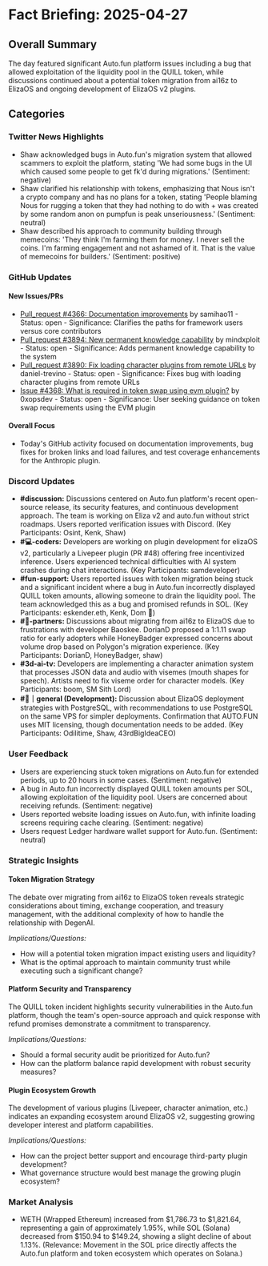 # Fact Briefing: 2025-04-27

## Overall Summary
The day featured significant Auto.fun platform issues including a bug that allowed exploitation of the liquidity pool in the QUILL token, while discussions continued about a potential token migration from ai16z to ElizaOS and ongoing development of ElizaOS v2 plugins.

## Categories

### Twitter News Highlights
- Shaw acknowledged bugs in Auto.fun's migration system that allowed scammers to exploit the platform, stating 'We had some bugs in the UI which caused some people to get fk'd during migrations.' (Sentiment: negative)
- Shaw clarified his relationship with tokens, emphasizing that Nous isn't a crypto company and has no plans for a token, stating 'People blaming Nous for rugging a token that they had nothing to do with + was created by some random anon on pumpfun is peak unseriousness.' (Sentiment: neutral)
- Shaw described his approach to community building through memecoins: 'They think I'm farming them for money. I never sell the coins. I'm farming engagement and not ashamed of it. That is the value of memecoins for builders.' (Sentiment: positive)

### GitHub Updates

#### New Issues/PRs
- [Pull_request #4366: Documentation improvements](https://github.com/elizaOS/eliza/pull/4366) by samihao11 - Status: open - Significance: Clarifies the paths for framework users versus core contributors
- [Pull_request #3894: New permanent knowledge capability](https://github.com/elizaOS/eliza/pull/3894) by mindxploit - Status: open - Significance: Adds permanent knowledge capability to the system
- [Pull_request #3890: Fix loading character plugins from remote URLs](https://github.com/elizaOS/eliza/pull/3890) by daniel-trevino - Status: open - Significance: Fixes bug with loading character plugins from remote URLs
- [Issue #4368: What is required in token swap using evm plugin?](https://github.com/elizaOS/eliza/issues/4368) by 0xopsdev - Status: open - Significance: User seeking guidance on token swap requirements using the EVM plugin

#### Overall Focus
- Today's GitHub activity focused on documentation improvements, bug fixes for broken links and load failures, and test coverage enhancements for the Anthropic plugin.

### Discord Updates
- **#discussion:** Discussions centered on Auto.fun platform's recent open-source release, its security features, and continuous development approach. The team is working on Eliza v2 and auto.fun without strict roadmaps. Users reported verification issues with Discord. (Key Participants: Osint, Kenk, Shaw)
- **#💻-coders:** Developers are working on plugin development for elizaOS v2, particularly a Livepeer plugin (PR #48) offering free incentivized inference. Users experienced technical difficulties with AI system crashes during chat interactions. (Key Participants: samdeveloper)
- **#fun-support:** Users reported issues with token migration being stuck and a significant incident where a bug in Auto.fun incorrectly displayed QUILL token amounts, allowing someone to drain the liquidity pool. The team acknowledged this as a bug and promised refunds in SOL. (Key Participants: eskender.eth, Kenk, Dom 💎)
- **#🥇-partners:** Discussions about migrating from ai16z to ElizaOS due to frustrations with developer Baoskee. DorianD proposed a 1:1.11 swap ratio for early adopters while HoneyBadger expressed concerns about volume drop based on Polygon's migration experience. (Key Participants: DorianD, HoneyBadger, shaw)
- **#3d-ai-tv:** Developers are implementing a character animation system that processes JSON data and audio with visemes (mouth shapes for speech). Artists need to fix viseme order for character models. (Key Participants: boom, SM Sith Lord)
- **#💬｜general (Development):** Discussion about ElizaOS deployment strategies with PostgreSQL, with recommendations to use PostgreSQL on the same VPS for simpler deployments. Confirmation that AUTO.FUN uses MIT licensing, though documentation needs to be added. (Key Participants: Odilitime, Shaw, 43rdBigIdeaCEO)

### User Feedback
- Users are experiencing stuck token migrations on Auto.fun for extended periods, up to 20 hours in some cases. (Sentiment: negative)
- A bug in Auto.fun incorrectly displayed QUILL token amounts per SOL, allowing exploitation of the liquidity pool. Users are concerned about receiving refunds. (Sentiment: negative)
- Users reported website loading issues on Auto.fun, with infinite loading screens requiring cache clearing. (Sentiment: negative)
- Users request Ledger hardware wallet support for Auto.fun. (Sentiment: neutral)

### Strategic Insights

#### Token Migration Strategy
The debate over migrating from ai16z to ElizaOS token reveals strategic considerations about timing, exchange cooperation, and treasury management, with the additional complexity of how to handle the relationship with DegenAI.

*Implications/Questions:*
  - How will a potential token migration impact existing users and liquidity?
  - What is the optimal approach to maintain community trust while executing such a significant change?

#### Platform Security and Transparency
The QUILL token incident highlights security vulnerabilities in the Auto.fun platform, though the team's open-source approach and quick response with refund promises demonstrate a commitment to transparency.

*Implications/Questions:*
  - Should a formal security audit be prioritized for Auto.fun?
  - How can the platform balance rapid development with robust security measures?

#### Plugin Ecosystem Growth
The development of various plugins (Livepeer, character animation, etc.) indicates an expanding ecosystem around ElizaOS v2, suggesting growing developer interest and platform capabilities.

*Implications/Questions:*
  - How can the project better support and encourage third-party plugin development?
  - What governance structure would best manage the growing plugin ecosystem?

### Market Analysis
- WETH (Wrapped Ethereum) increased from $1,786.73 to $1,821.64, representing a gain of approximately 1.95%, while SOL (Solana) decreased from $150.94 to $149.24, showing a slight decline of about 1.13%. (Relevance: Movement in the SOL price directly affects the Auto.fun platform and token ecosystem which operates on Solana.)